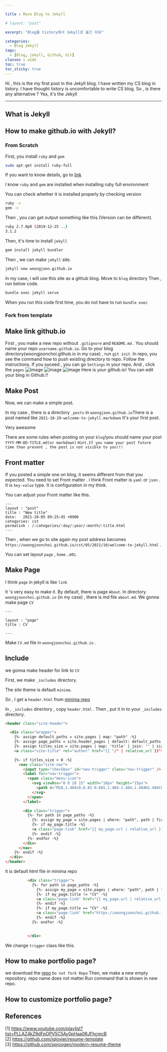 ```yaml
---

title : Move Blog to Jekyll

# layout: "post"

excerpt: "Blog를 tistory에서 Jekyll로 옮긴 이유"

categories:
  - Blog Jekyll
tags:
  - [Blog, jekyll, Github, Git]
classes : wide
toc: true
toc_sticky: true
---
```



Hi , this is the my first post in the Jekyll blog. I have written my CS blog in tistory.  I  have thought tistory is uncomfortable to write CS blog. So , is there any alternative ?  Yes,  it's the Jekyll

<!-- {: class="table-of-content"}
* TOC
{:toc} -->

---

## What is Jekyll


## How to make github.io with Jekyll?

### From Scratch

First, you install `ruby` and `gem`

```bash
sudo apt-get install ruby-full
```
If you want to know details, go to [link](https://www.ruby-lang.org/en/documentation/installation/)

I know `ruby` and `gem` are installed when installing ruby full environment

You can check whether it is installed properly by checking version
```bash
ruby -v
gem -v
```
Then , you can get output something like this.(Version can be different).
```bash
ruby 2.7.0p0 (2019-12-25 ..)
3.1.2
```

Then, it's time to install `jekyll`
```bash
gem install jekyll bundler
```
Then , we can make `jekyll` site.
```bash
jekyll new woongjoon.github.io
```
In my case, i will use this site as a github blog. Move to `blog` directory
Then , run below code.
```bash
bundle exec jekyll serve
```
When you run this code first time, you do not have to run `bundle exec`




### Fork from template
## Make link github.io
First , you make a new repo without `.gitignore` and `README.md` . You should name your repo `username.github.io`.
Go to your blog directory(woongjoonchoi.github.io in my case) , run `git init`. In repo, you see the command how to push existing directory to repo. Follow the instructions.
If you suceed , you can go `Settings` in your repo. And , click the `pages`
![image](https://user-images.githubusercontent.com/50165842/139464390-1da7ebd4-c61d-41d6-944a-93e680d53aab.png)
![image](https://user-images.githubusercontent.com/50165842/139464599-048f69d9-3839-4219-8590-81bc709f8b02.png)
![image](https://user-images.githubusercontent.com/50165842/139464767-5e64ed6d-360e-4894-ba08-c21d716b2d9f.png)
Here is your github.io! You can edit your blog in Github.!!

## Make Post

Now, we can make a simple post.

In my case , there is a directory `_posts` in `woongjoon.github.io`There is a post named like `2021-10-29-welcome-to-jekyll.markdown`
It's your first post. 

Very awesome

There are some rules when posting on your `blog`!you should name your post `YYYY-MM-DD-TITLE.md(or markdown)`
`Hint.If you name your post future time than present , the post is not visible to you!!!`


## Front matter

If you posted a simple one on blog, it seems different from that you expected.
You need to set Front matter . I think Front matter is `yaml` or `json` . It is `key-value` type. It is configuration in my think.

You can adjust your Front matter like this.

```
---
layout : "post"
title : "New title"
date:   2021-10-05 09:25:45 +0900
categories: cst
permalink : /:categories/:day/:year/:month/:title.html
---
```
Then , when we go to site again my post address becomes  `https://woongjoonchoi.github.io/cst/05/2021/10/welcome-to-jekyll.html` .

You can set layout `page` , `home` ..etc.



## Make Page

I think `page` in jekyll is like `link`

It 's very easy to make it. By default, there is page `About`.
In directory `woongjoonchoi.github.io` (in my case) , there is md file `about.md`. We gonna make page `CV`

```
---

layout : "page"
title : CV

---

```
Make `CV.md` file in `woongjoonchoi.github.io` .

## Include

we gonna make header for link to `CV`

First, we make `_includes` directory.

The site theme is default `minima`.

So , I get a `header.html` from [minima repo](https://github.com/jekyll/minima)

In , `_includes` directory , copy `header.html` . Then , put it in to your `_includes` directory.

```html
<header class="site-header">

  <div class="wrapper">
    {%- assign default_paths = site.pages | map: "path" -%}
    {%- assign page_paths = site.header_pages | default: default_paths -%}
    {%- assign titles_size = site.pages | map: 'title' | join: '' | size -%}
    <a class="site-title" rel="author" href="{{ "/" | relative_url }}">{{ site.title | escape }}</a>

    {%- if titles_size > 0 -%}
      <nav class="site-nav">
        <input type="checkbox" id="nav-trigger" class="nav-trigger" />
        <label for="nav-trigger">
          <span class="menu-icon">
            <svg viewBox="0 0 18 15" width="18px" height="15px">
              <path d="M18,1.484c0,0.82-0.665,1.484-1.484,1.484H1.484C0.665,2.969,0,2.304,0,1.484l0,0C0,0.665,0.665,0,1.484,0 h15.032C17.335,0,18,0.665,18,1.484L18,1.484z M18,7.516C18,8.335,17.335,9,16.516,9H1.484C0.665,9,0,8.335,0,7.516l0,0 c0-0.82,0.665-1.484,1.484-1.484h15.032C17.335,6.031,18,6.696,18,7.516L18,7.516z M18,13.516C18,14.335,17.335,15,16.516,15H1.484 C0.665,15,0,14.335,0,13.516l0,0c0-0.82,0.665-1.483,1.484-1.483h15.032C17.335,12.031,18,12.695,18,13.516L18,13.516z"/>
            </svg>
          </span>
        </label>

        <div class="trigger">
          {%- for path in page_paths -%}
            {%- assign my_page = site.pages | where: "path", path | first -%}
            {%- if my_page.title -%}
            <a class="page-link" href="{{ my_page.url | relative_url }}">{{ my_page.title | escape }}</a>
            {%- endif -%}
          {%- endfor -%}
        </div>
      </nav>
    {%- endif -%}
  </div>
</header>

```

It is default html file in minima repo

```html
          <div class="trigger">
            {%- for path in page_paths -%}
              {%- assign my_page = site.pages | where: "path", path | first -%}
              {%- if my_page.title != "CV" -%}
              <a class="page-link" href="{{ my_page.url | relative_url }}">{{ my_page.title | escape }}</a>
              {%- endif -%}
              {%- if my_page.title == "CV" -%}
              <a class="page-link" href="https://woongjoonchoi.github.io/resume-template/"> CV </a>
              {%- endif -%}
            {%- endfor -%}

            
          </div>

```
We change `trigger` class like this. 

## How to make portfolio page?

we download the [repo](https://github.com/jglovier/resume-template)
`Do not fork Repo`
Then, we make a new empty repository. repo name does not matter.Run command that is shown in new repo.

## How to customize portfolio page?


## References
[1] https://www.youtube.com/playlist?list=PLLAZ4kZ9dFpOPV5C5Ay0pHaa0RJFhcmcB  
[2] https://github.com/jglovier/resume-template  
[3] https://github.com/sproogen/modern-resume-theme

